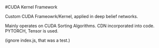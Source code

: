 #CUDA Kernel Framework

Custom CUDA Frameowrk/Kernel, applied in deep belief networks. 


Mainly operates on CUDA Sorting Algorithms. CDN incorporated into code. PYTORCH, Tensor is used. 



(ignore index.js, that was a test.)
